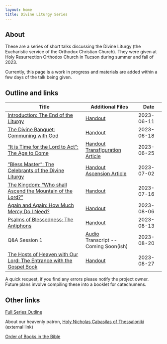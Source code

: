 ```yaml
---
layout: home
title: Divine Liturgy Series
---
```


## About
These are a series of short talks discussing the Divine Liturgy (the Eucharistic service of the Orthodox Christian Church).
They were given at Holy Resurrection Orthodox Church in Tucson during summer and fall of 2023.

Currently, this page is a work in progress and materials are added within a few days of the talk being given.

## Outline and links

Title | Additional Files | Date 
---|---|---
[Introduction: The End of the Liturgy](docs/01%20Introduction.pdf) | [Handout](docs/01H%20Introduction.pdf) | 2023-06-11
[The Divine Banquet: Communing with God](docs/02%20Divine%20Banquet.pdf) |  [Handout](docs/02H%20Divine%20Banquet.pdf) | 2023-06-18
[“It is Time for the Lord to Act”: The Age to Come](docs/03%20Time%20for%20the%20Lord%20to%20Act.pdf) | [Handout](docs/03H%20Time%20for%20the%20Lord%20to%20Act.pdf) <br> [Transfiguration Article](docs/Articles%20on%20Feasts/transfiguration_2021.html)| 2023-06-25
[“Bless Master”: The Celebrants of the Divine Liturgy](docs/04%20Bless%20Master.pdf) | [Handout](docs/04H%20Bless%20Master.pdf) <br>[Ascension Article](docs/Articles%20on%20Feasts/Ascension_2021.html) | 2023-07-02
[The Kingdom: “Who shall Ascend the Mountain of the Lord?”](docs/05%20The%20Kingdom.pdf)|[Handout](docs/05H%20The%20Kingdom.pdf)| 2023-07-16
[Again and Again: How Much Mercy Do I Need?](docs/06%20Again%20and%20Again.pdf)|[Handout](docs/06H%20Again%20and%20Again.pdf)| 2023-08-06
[Psalms of Blessedness: The Antiphons](docs/07%20Psalms%20of%20Praise.pdf)|[Handout](docs/07H%20Psalms%20of%20Praise.pdf)| 2023-08-13
Q&A Session 1 | [Audio](docs/Q&A%20Session_1.m4a) <br> Transcript -- Coming Soon(ish)| 2023-08-20
[The Hosts of Heaven with Our Lord: The Entrance with the Gospel Book](docs/08%20Little%20Entrance.pdf)|[Handout](docs/08H%20Little%20Entrance.pdf)|2023-08-27
A quick request, if you find any errors please notify the project owner. Future plans involve compiling these into a booklet for catechumens.

## Other links
[Full Series Outline](Outline.md)  

About our heavenly patron, [Holy Nicholas Cabasilas of Thessaloniki](https://www.oca.org/saints/lives/2023/06/20/103753-venerable-nicholas-cabasilas) (external link)

[Order of Books in the Bible](orderbooks.md) 
